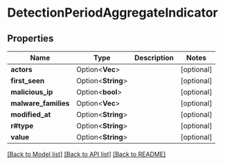 # DetectionPeriodAggregateIndicator

## Properties

Name | Type | Description | Notes
------------ | ------------- | ------------- | -------------
**actors** | Option<**Vec<String>**> |  | [optional]
**first_seen** | Option<**String**> |  | [optional]
**malicious_ip** | Option<**bool**> |  | [optional]
**malware_families** | Option<**Vec<String>**> |  | [optional]
**modified_at** | Option<**String**> |  | [optional]
**r#type** | Option<**String**> |  | [optional]
**value** | Option<**String**> |  | [optional]

[[Back to Model list]](../README.md#documentation-for-models) [[Back to API list]](../README.md#documentation-for-api-endpoints) [[Back to README]](../README.md)

